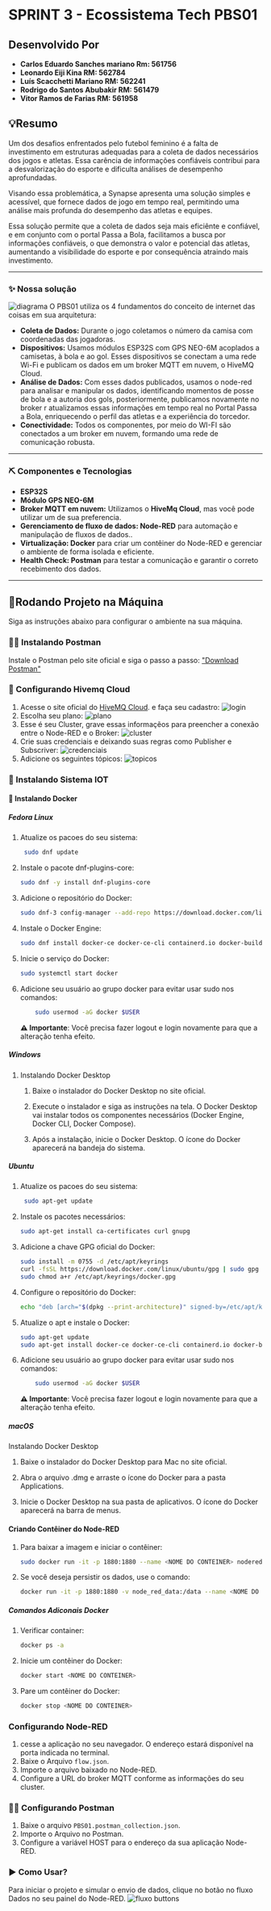# SPRINT 3 - Ecossistema Tech PBS01

## Desenvolvido Por 
* **Carlos Eduardo Sanches mariano Rm: 561756**
* **Leonardo Eiji Kina RM: 562784**
* **Luís Scacchetti Mariano RM: 562241**
* **Rodrigo do Santos Abubakir RM: 561479**
* **Vitor Ramos de Farias RM: 561958**

## 💡Resumo
Um dos desafios enfrentados pelo futebol feminino é a falta de investimento em estruturas adequadas para a coleta de dados necessários dos jogos e atletas. Essa carência de informações confiáveis contribui para a desvalorização do esporte e dificulta análises de desempenho aprofundadas.

Visando essa problemática, a Synapse apresenta uma solução simples e acessível, que fornece dados de jogo em tempo real, permitindo uma análise mais profunda do desempenho das atletas e equipes. 

Essa solução permite que a coleta de dados seja mais eficiênte e confiável, e em conjunto com o portal Passa a Bola, facilitamos a busca por informações confiáveis, o que demonstra o valor e potencial das atletas, aumentando a visibilidade do esporte e por consequência atraindo mais investimento.

---

### ✨ Nossa solução
![diagrama](<assets/diagrama.png>)
O PBS01 utiliza os 4 fundamentos do conceito de internet das coisas em sua arquitetura:
* **Coleta de Dados:** Durante o jogo coletamos o número da camisa com coordenadas das jogadoras.
* **Dispositivos:** Usamos módulos ESP32S com GPS NEO-6M acoplados a camisetas, à bola e ao gol. Esses dispositivos se conectam a uma rede Wi-Fi e publicam os dados em um broker MQTT em nuvem, o HiveMQ Cloud.
* **Análise de Dados:** Com esses dados publicados, usamos o node-red para analisar e manipular os dados, identificando momentos de posse de bola e a autoria dos gols, posteriormente, publicamos novamente no broker r atualizamos essas informações em tempo real no Portal Passa a Bola, enriquecendo o perfil das atletas e a experiência do torcedor. 
* **Conectividade:** Todos os componentes, por meio do WI-FI são conectados a um broker em nuvem, formando uma rede de comunicação robusta.

---

### ⛏️ Componentes e Tecnologias
* **ESP32S**
* **Módulo GPS NEO-6M** 
* **Broker MQTT em nuvem:** Utilizamos o **HiveMq Cloud**, mas você pode utilizar um de sua preferencia.
* **Gerenciamento de fluxo de dados: Node-RED** para automação e manipulação de fluxos de dados..
* **Virtualização: Docker** para criar um contêiner do Node-RED e gerenciar o ambiente de forma isolada e eficiente.
* **Health Check: Postman** para testar a comunicação e garantir o correto recebimento dos dados.

---
## 🚀Rodando Projeto na Máquina
Siga as instruções abaixo para configurar o ambiente na sua máquina.
### 🧑‍🚀 Instalando Postman
Instale o Postman pelo site oficial e siga o passo a passo: ["Download Postman"](https://learning-postman-com.translate.goog/docs/getting-started/installation/installation-and-updates/?_x_tr_sl=en&_x_tr_tl=pt&_x_tr_hl=pt&_x_tr_pto=tc&_x_tr_hist=true)
### 🐝 Configurando Hivemq Cloud
1. Acesse o site oficial do [HiveMQ Cloud](https://www.hivemq.com/company/get-hivemq/). e faça seu cadastro:
    ![login](assets/login.png)
2. Escolha seu plano: 
    ![plano](assets/plano.png)
3. Esse é seu Cluster, grave essas informaçẽos para preencher a conexão entre o Node-RED e o Broker:
    ![cluster](assets/confCluster.png)
4. Crie suas credenciais e deixando suas regras como Publisher e Subscriver:
    ![credenciais](assets/credenciais.png)
5. Adicione os seguintes tópicos:
    ![topicos](assets/topics.png)
### 💾 Instalando Sistema IOT
#### 🐋 Instalando Docker
##### Fedora Linux
1. Atualize os pacoes do seu sistema: 
   ```bash
    sudo dnf update
   ```
2.  Instale o pacote dnf-plugins-core:
    ```bash
    sudo dnf -y install dnf-plugins-core
    ```

3.  Adicione o repositório do Docker:
    ```bash
    sudo dnf-3 config-manager --add-repo https://download.docker.com/linux/fedora/docker-ce.repo
    ```

4.  Instale o Docker Engine:
    ```bash
    sudo dnf install docker-ce docker-ce-cli containerd.io docker-buildx-plugin docker-compose-plugin
    ```

5.  Inicie o serviço do Docker:
    ```bash
    sudo systemctl start docker
    ```
6. Adicione seu usuário ao grupo docker para evitar usar sudo nos comandos:
    ```bash
        sudo usermod -aG docker $USER
    ```
    **⚠️ Importante**: Você precisa fazer logout e login novamente para que a alteração tenha efeito.

##### Windows

1. Instalando Docker Desktop

    1. Baixe o instalador do Docker Desktop no site oficial.

    2. Execute o instalador e siga as instruções na tela. O Docker Desktop vai instalar todos os componentes necessários (Docker Engine, Docker CLI, Docker Compose).

    3. Após a instalação, inicie o Docker Desktop. O ícone do Docker aparecerá na bandeja do sistema.

##### Ubuntu
1. Atualize os pacoes do seu sistema: 
   ```bash
    sudo apt-get update
   ```

2. Instale os pacotes necessários:
    ```bash 
    sudo apt-get install ca-certificates curl gnupg
    ```

3. Adicione a chave GPG oficial do Docker:
    ```bash 
    sudo install -m 0755 -d /etc/apt/keyrings
    curl -fsSL https://download.docker.com/linux/ubuntu/gpg | sudo gpg --dearmor -o /etc/apt/keyrings/docker.gpg
    sudo chmod a+r /etc/apt/keyrings/docker.gpg 
    ```

4. Configure o repositório do Docker:
    ```bash 
    echo "deb [arch="$(dpkg --print-architecture)" signed-by=/etc/apt/keyrings/docker.gpg] https://download.docker.com/linux/ubuntu "$(. /etc/os-release && echo "$VERSION_CODENAME")" stable" | sudo tee /etc/apt/sources.list.d/docker.list > /dev/null
    ```

5. Atualize o apt e instale o Docker:
    ```bash
    sudo apt-get update
    sudo apt-get install docker-ce docker-ce-cli containerd.io docker-buildx-plugin docker-compose-plugin
    ```

6. Adicione seu usuário ao grupo docker para evitar usar sudo nos comandos:
    ```bash
        sudo usermod -aG docker $USER
    ```
     **⚠️ Importante**: Você precisa fazer logout e login novamente para que a alteração tenha efeito.

##### macOS

Instalando Docker Desktop

1. Baixe o instalador do Docker Desktop para Mac no site oficial.

2. Abra o arquivo .dmg e arraste o ícone do Docker para a pasta Applications.

3. Inicie o Docker Desktop na sua pasta de aplicativos. O ícone do Docker aparecerá na barra de menus.

#### Criando Contêiner do Node-RED
1.  Para baixar a imagem e iniciar o contêiner:
    ```bash
    sudo docker run -it -p 1880:1880 --name <NOME DO CONTEINER> nodered/node-red
    ```

2.  Se você deseja persistir os dados, use o comando:
    ```bash
    docker run -it -p 1880:1880 -v node_red_data:/data --name <NOME DO CONTEINER> nodered/node-red
    ```
##### Comandos Adiconais Docker
1.  Verificar container:
    ```bash
    docker ps -a
    ```

2.  Inicie um contêiner do Docker:
    ```bash
    docker start <NOME DO CONTEINER>
    ```
3.  Pare um contêiner do Docker:
    ```bash
    docker stop <NOME DO CONTEINER>
    ```

### Configurando Node-RED
1. cesse a aplicação no seu navegador. O endereço estará disponível na porta indicada no terminal.
2. Baixe o Arquivo `flow.json`.
3. Importe o arquivo baixado no Node-RED.
4. Configure a URL do broker MQTT conforme as informações do seu cluster.

### 🧑‍🚀 Configurando Postman
1. Baixe o arquivo `PBS01.postman_collection.json`.
2. Importe o Arquivo no Postman.
3. Configure a variável HOST para o endereço da sua aplicação Node-RED.
   
### ▶️ Como Usar?   
Para iniciar o projeto e simular o envio de dados, clique no botão no fluxo Dados no seu painel do Node-RED.
    ![fluxo buttons](assets/buttonDados.png)


